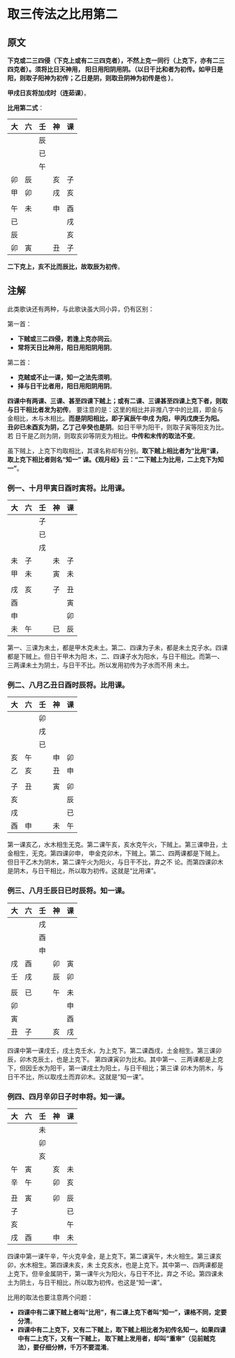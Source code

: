 取三传法之比用第二
===================================================================================
## 原文
**下克或二三四侵（下克上或有二三四克者），不然上克一同行（上克下，亦有二三四克者）。须将比日天神用，
阳日用阳阴用阴。（以日干比和者为初传。如甲日是阳，则取子阳神为初传；乙日是阴，则取丑阴神为初传是也
）**。

**甲戌日亥将加戌时（连茹课）**。

**比用第二式**：

|  大  |  六  |  壬  |  神  | 课 |
| -- | -- | -- | -- | -- |
|  |  | 辰 |  |  |
|  |  | 已 |  |  |
|  |  | 午 |  |  |
| 卯 | 辰 |  | 亥 | 子 |
| 甲 | 卯 |  | 戌 | 亥 |
|  |  |  |  |  |
| 午 | 未 |  | 申 | 酉 |
| 已 |  |  |  | 戌 |
| 辰 |  |  |  | 亥 |
| 卯 | 寅 |  | 丑 | 子 |

**二下克上，亥不比而辰比，故取辰为初传**。

## 注解
此类歌诀还有两种，与此歌诀虽大同小异，仍有区别：

第一首：
+ **下贼或三二四侵，若逢上克亦同云**。
+ **常将天日比神用，阳日用阳阴用阴**。

第二首：
+ **克贼或不止一课，知一之法先须明**。
+ **择与日干比者用，阳日用阳阴用阴**。

**四课中有两课、三课、甚至四课下贼上；或有二课、三课甚至四课上克下者，则取与日干相比者发为初传**。
要注意的是：这里的相比并非推八字中的比肩，即金与金相比，木与木相比。**而是阴阳相比，即子寅辰午申戌
为阳，甲丙戊庚壬为阳。丑卯已未酉亥为阴，乙丁己辛癸也是阴**。如日干甲为阳干，则取子寅等阳支为比。若
日干是乙则为阴，则取亥卯等阴支为相比。**中传和末传的取法不变**。

虽下贼上，上克下均取相比，其课名称却有分别。**取下贼上相比者为“比用”课，取上克下相比者则名“知一”
课。《观月经》云：“二下贼上为比用，二上克下为知一”**。

### 例一、十月甲寅日酉时寅将。比用课。

|  大  |  六  |  壬  |  神  | 课 |
| -- | -- | -- | -- | -- |
|  |  | 子 |  |  |
|  |  | 已 |  |  |
|  |  | 戌 |  |  |
| 未 | 子 |  | 未 | 子 |
| 甲 | 未 |  | 寅 | 未 |
|  |  |  |  |  |
| 戌 | 亥 |  | 子 | 丑 |
| 酉 |  |  |  | 寅 |
| 申 |  |  |  | 卯 |
| 未 | 午 |  | 已 | 辰 |

第一、三课为未土，都是甲木克未土。第二、四课为子未，都是未土克子水。四课都是下贼上。但日干甲木为阳
木，二、四课子水为阳水，与日干相比。而第一、三两课未土为阴土，与日干不比。所以发用初传为子水而不用
未土。

### 例二、八月乙丑日酉时辰将。比用课。

|  大  |  六  |  壬  |  神  | 课 |
| -- | -- | -- | -- | -- |
|  |  | 卯 |  |  |
|  |  | 戌 |  |  |
|  |  | 已 |  |  |
| 亥 | 午 |  | 申 | 卯 |
| 乙 | 亥 |  | 丑 | 申 |
|  |  |  |  |  |
| 子 | 丑 |  | 寅 | 卯 |
| 亥 |  |  |  | 辰 |
| 戌 |  |  |  | 已 |
| 酉 | 申 |  | 未 | 午 |

第一课亥乙，水木相生无克。第二课午亥，亥水克午火，下贼上。第三课申丑，土金相生，无克。第四课卯申，
申金克卯木，下贼上。第二、四两课都是下贼上。但日干乙木为阴木，第二课午火为阳火，与日干不比，弃之不
论。而第四课卯木是阴木，与日干相比，所以取为初传。这就是“比用课”。

### 例三、八月壬辰日已时辰将。知一课。

|  大  |  六  |  壬  |  神  | 课 |
| -- | -- | -- | -- | -- |
|  |  | 戌 |  |  |
|  |  | 酉 |  |  |
|  |  | 申 |  |  |
| 戌 | 酉 |  | 卯 | 寅 |
| 壬 | 戌 |  | 辰 | 卯 |
|  |  |  |  |  |
| 辰 | 已 |  | 午 | 未 |
| 卯 |  |  |  | 申 |
| 寅 |  |  |  | 酉 |
| 丑 | 子 |  | 亥 | 戌 |

四课中第一课戌壬，戌土克壬水，为上克下。第二课酉戌，土金相生。第三课卯辰，卯木克辰土，也是上克下。
第四课寅卯为比和。其中第一、三两课都是上克下，但因壬水为阳干，第一课戌土为阳土，与日干相比；第三课
卯木为阴木，与日干不比，所以取戌土而弃卯木。这就是“知一课”。

### 例四、四月辛卯日子时申将。知一课。

|  大  |  六  |  壬  |  神  | 课 |
| -- | -- | -- | -- | -- |
|  |  | 未 |  |  |
|  |  | 卯 |  |  |
|  |  | 亥 |  |  |
| 午 | 寅 |  | 亥 | 未 |
| 辛 | 午 |  | 卯 | 亥 |
|  |  |  |  |  |
| 丑 | 寅 |  | 卯 | 辰 |
| 子 |  |  |  | 已 |
| 亥 |  |  |  | 午 |
| 戌 | 酉 |  | 申 | 未 |

四课中第一课午辛，午火克辛金，是上克下。第二课寅午，木火相生。第三课亥卯，水木相生。第四课未亥，未
土克亥水，也是上克下。其中第一、四两课都是上克下。但辛金属阴干，第一课午火为阳火，与日干不比，弃之
不论。第四课未土为阴土，与日干相比，所以取为初传。也这是“知一课”。

比用的取法也要注意两个问题：
+ **四课中有二课下贼上者叫“比用”，有二课上克下者叫“知一”，课格不同，定要分清**。
+ **四课中有二上克下，又有二下贼上，取下贼上相比者为初传名知一。如果四课中有二上克下，又有一下贼上，
取下贼上发用者，却叫“重审”（见前贼克法），要仔细分辨，千万不要混淆**。








